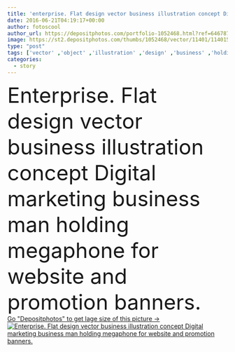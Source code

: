 ```yaml
---
title: 'enterprise. Flat design vector business illustration concept Digital marketing business man holding megaphone for website and promotion banners.'
date: 2016-06-21T04:19:17+00:00
author: fotoscool
author_url: https://depositphotos.com/portfolio-1052468.html?ref=64678756
image: https://st2.depositphotos.com/thumbs/1052468/vector/11401/114015266/api_thumb_450.jpg?forcejpeg=true
type: "post"
tags: ['vector' ,'object' ,'illustration' ,'design' ,'business' ,'holding' ,'sign' ,'success' ,'man' ,'cartoon' ,'hand' ,'creative' ,'concept' ,'idea' ,'icon' ,'news' ,'message' ,'promotion' ,'communication' ,'digital' ,'flat' ,'internet' ,'broadcast' ,'speech' ,'voice' ,'information' ,'advertisement' ,'presentation' ,'attention' ,'web' ,'template' ,'speaker' ,'solution' ,'strategy' ,'marketing' ,'website' ,'public' ,'advertising' ,'media' ,'social' ,'management' ,'story' ,'announce' ,'megaphone' ,'speak' ,'caution' ,'email' ,'alert' ,'enterprise' ,'dialog' ]
categories: 
  - story
---
```

<div aling="center">
            <font size="60"> Enterprise. Flat design vector business illustration concept Digital marketing business man holding megaphone for website and promotion banners.</font>   
</div>
<div>
    <a href='https://st2.depositphotos.com/thumbs/1052468/vector/11401/114015266/api_thumb_450.jpg?forcejpeg=true?ref=64678756' target=_blank > Go "Depositphotos" to get lage size of this picture ->
        <img href='https://st2.depositphotos.com/thumbs/1052468/vector/11401/114015266/api_thumb_450.jpg?forcejpeg=true?ref=64678756' src='https://st2.depositphotos.com/1052468/11401/v/950/depositphotos_114015266-stock-illustration-enterprise-flat-design-vector-business.jpg?forcejpeg=true' alt='Enterprise. Flat design vector business illustration concept Digital marketing business man holding megaphone for website and promotion banners.' >
    </a>
</div>
